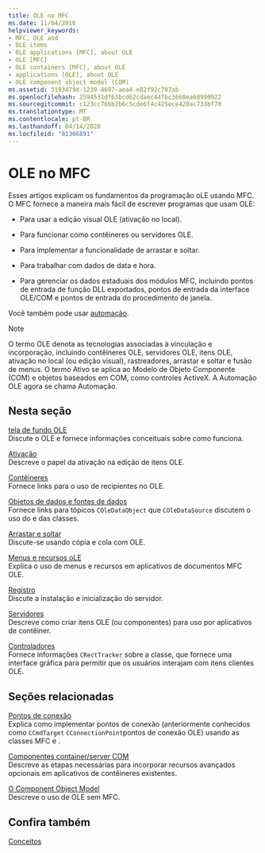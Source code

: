 ```yaml
---
title: OLE no MFC
ms.date: 11/04/2016
helpviewer_keywords:
- MFC, OLE and
- OLE items
- OLE applications [MFC], about OLE
- OLE [MFC]
- OLE containers [MFC], about OLE
- applications [OLE], about OLE
- OLE component object model (COM)
ms.assetid: 5193479d-1239-4697-aea4-e82f92c707ab
ms.openlocfilehash: 2594531df63bcd62cdaec44fbc3668ea68990922
ms.sourcegitcommit: c123cc76bb2b6c5cde6f4c425ece420ac733bf70
ms.translationtype: MT
ms.contentlocale: pt-BR
ms.lasthandoff: 04/14/2020
ms.locfileid: "81366891"
---
```

# <a name="ole-in-mfc"></a>OLE no MFC

Esses artigos explicam os fundamentos da programação oLE usando MFC. O MFC fornece a maneira mais fácil de escrever programas que usam OLE:

- Para usar a edição visual OLE (ativação no local).

- Para funcionar como contêineres ou servidores OLE.

- Para implementar a funcionalidade de arrastar e soltar.

- Para trabalhar com dados de data e hora.

- Para gerenciar os dados estaduais dos módulos MFC, incluindo pontos de entrada de função DLL exportados, pontos de entrada da interface OLE/COM e pontos de entrada do procedimento de janela.

Você também pode usar [automação](../mfc/automation.md).

> [!NOTE]
> O termo OLE denota as tecnologias associadas à vinculação e incorporação, incluindo contêineres OLE, servidores OLE, itens OLE, ativação no local (ou edição visual), rastreadores, arrastar e soltar e fusão de menus. O termo Ativo se aplica ao Modelo de Objeto Componente (COM) e objetos baseados em COM, como controles ActiveX. A Automação OLE agora se chama Automação.

## <a name="in-this-section"></a>Nesta seção

[tela de fundo OLE](../mfc/ole-background.md)<br/>
Discute o OLE e fornece informações conceituais sobre como funciona.

[Ativação](../mfc/activation-cpp.md)<br/>
Descreve o papel da ativação na edição de itens OLE.

[Contêineres](../mfc/containers.md)<br/>
Fornece links para o uso de recipientes no OLE.

[Objetos de dados e fontes de dados](../mfc/data-objects-and-data-sources-ole.md)<br/>
Fornece links para tópicos `COleDataObject` que `COleDataSource` discutem o uso do e das classes.

[Arrastar e soltar](../mfc/drag-and-drop-ole.md)<br/>
Discute-se usando cópia e cola com OLE.

[Menus e recursos oLE](../mfc/menus-and-resources-ole.md)<br/>
Explica o uso de menus e recursos em aplicativos de documentos MFC OLE.

[Registro](../mfc/registration.md)<br/>
Discute a instalação e inicialização do servidor.

[Servidores](../mfc/servers.md)<br/>
Descreve como criar itens OLE (ou componentes) para uso por aplicativos de contêiner.

[Controladores](../mfc/trackers.md)<br/>
Fornece informações `CRectTracker` sobre a classe, que fornece uma interface gráfica para permitir que os usuários interajam com itens clientes OLE.

## <a name="related-sections"></a>Seções relacionadas

[Pontos de conexão](../mfc/connection-points.md)<br/>
Explica como implementar pontos de conexão (anteriormente conhecidos como `CCmdTarget` `CConnectionPoint`pontos de conexão OLE) usando as classes MFC e .

[Componentes container/server COM](../mfc/containers-advanced-features.md)<br/>
Descreve as etapas necessárias para incorporar recursos avançados opcionais em aplicativos de contêineres existentes.

[O Component Object Model](/windows/win32/com/the-component-object-model)<br/>
Descreve o uso de OLE sem MFC.

## <a name="see-also"></a>Confira também

[Conceitos](../mfc/mfc-concepts.md)

